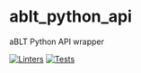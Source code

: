 # ablt_python_api

aBLT Python API wrapper

[![Linters](https://github.com/ablt-ai/ablt_python_api/actions/workflows/master_linters.yml/badge.svg?branch=master)](https://github.com/ablt-ai/ablt_python_api/actions/workflows/master_linters.yml) [![Tests](https://github.com/ablt-ai/ablt_python_api/actions/workflows/master_tests.yml/badge.svg?branch=master)](https://github.com/ablt-ai/ablt_python_api/actions/workflows/master_tests.yml)
